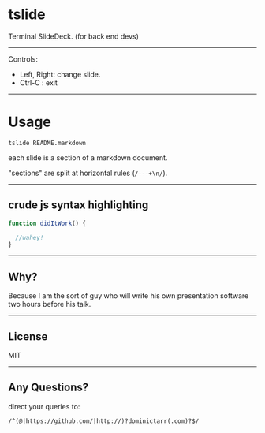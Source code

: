# tslide

Terminal SlideDeck.
  (for back end devs)

---

Controls: 
  * Left, Right: change slide.
  * Ctrl-C     : exit

---

# Usage

```
tslide README.markdown
```

each slide is a section of a markdown document.

"sections" are split at horizontal rules (`/---+\n/`).

---

## crude js syntax highlighting

``` js
function didItWork() {

  //wahey!
}

```

---

## Why?

Because I am the sort of guy who will write his own 
presentation software two hours before his talk.

---

## License

MIT

---

## Any Questions?

direct your queries to:

`/^(@|https://github.com/|http://)?dominictarr(.com)?$/`
